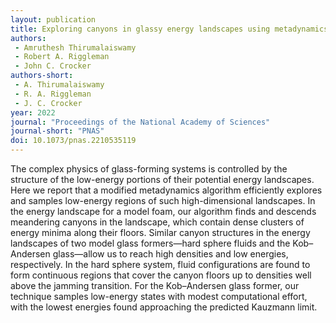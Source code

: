 ```yaml
---
layout: publication
title: Exploring canyons in glassy energy landscapes using metadynamics
authors:
 - Amruthesh Thirumalaiswamy
 - Robert A. Riggleman
 - John C. Crocker
authors-short:
 - A. Thirumalaiswamy
 - R. A. Riggleman
 - J. C. Crocker
year: 2022
journal: "Proceedings of the National Academy of Sciences"
journal-short: "PNAS"
doi: 10.1073/pnas.2210535119
---
```

The complex physics of glass-forming systems is controlled by the structure of the low-energy portions of their potential energy landscapes. Here we report that a modified metadynamics algorithm efficiently explores and samples low-energy regions of such high-dimensional landscapes. In the energy landscape for a model foam, our algorithm finds and descends meandering canyons in the landscape, which contain dense clusters of energy minima along their floors. Similar canyon structures in the energy landscapes of two model glass formers—hard sphere fluids and the Kob–Andersen glass—allow us to reach high densities and low energies, respectively. In the hard sphere system, fluid configurations are found to form continuous regions that cover the canyon floors up to densities well above the jamming transition. For the Kob–Andersen glass former, our technique samples low-energy states with modest computational effort, with the lowest energies found approaching the predicted Kauzmann limit.
